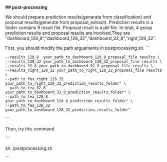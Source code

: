 **## post-processing**



We should prepare prediction results(generate from classification) and proposal results(generate from proposal_extract). Prediction results is a folder contains 9 result file. Proposal result is a pkl file.
In total, 4 group prediction results and proposal results are involved.They are "dashboard_128_8","dashboard_128_32","dashboard_32_8","right_128_32".

First, you should modify the path arguements in postprocessing.sh.
\```

    --results_128_8  your_path_to_dashboard_128_8_proposal_file results \
    --results_128_32 your_path_to_dashboard_128_32_proposal_file results \
    --results_32_8 your_path_to_dashboard_32_8_proposal_file results \
    --results_right_128_32 your_path_to_right_128_32_proposal_file results \
    --path_to_fea_right_128_32 your_path_to_right_128_32_prediction_results_folder" \
    --path_to_fea_32_8 your_path_to_dashboard_32_8_prediction_results_folder" \
    --path_to_fea_128_8 your_path_to_dashboard_128_8_prediction_results_folder" \
    --path_to_fea_128_32 your_path_to_dashboard_128_32_prediction_results_folder"

\```

Then, try this command.


\```

sh ./postprocessing.sh

\```

